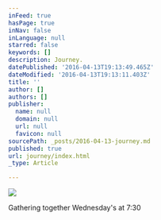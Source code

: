 ```yaml
---
inFeed: true
hasPage: true
inNav: false
inLanguage: null
starred: false
keywords: []
description: Journey.
datePublished: '2016-04-13T19:13:49.465Z'
dateModified: '2016-04-13T19:13:11.403Z'
title: ''
author: []
authors: []
publisher:
  name: null
  domain: null
  url: null
  favicon: null
sourcePath: _posts/2016-04-13-journey.md
published: true
url: journey/index.html
_type: Article

---
```

![](https://the-grid-user-content.s3-us-west-2.amazonaws.com/41cde046-8f95-4a5b-be6d-b9ad4592053c.png)

Gathering together Wednesday's at 7:30